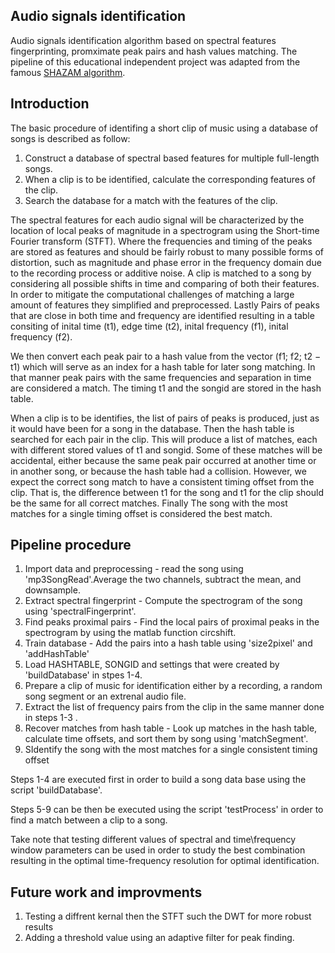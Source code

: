 ## Audio signals identification
Audio signals identification algorithm based on spectral features fingerprinting, promximate peak pairs and hash values matching.
The pipeline of this educational independent project was adapted from the famous [SHAZAM algorithm](https://www.ee.columbia.edu/~dpwe/papers/Wang03-shazam.pdf).
## Introduction
The basic procedure of identifing a short clip of music using a database of songs is described as follow:
1. Construct a database of spectral based features for multiple full-length songs.
2. When a clip is to be identified, calculate the corresponding features of the clip.
3. Search the database for a match with the features of the clip.

The spectral features for each audio signal will be characterized by the location of local peaks of magnitude in a spectrogram using the Short-time Fourier transform (STFT). Where the frequencies and timing of the peaks are stored as features and 
should be fairly robust to many possible forms of distortion, such as magnitude and phase error in the frequency domain due to the recording process or additive noise.
A clip is matched to a song by considering all possible shifts in time and comparing of both their features. In order to mitigate the computational challenges of matching a large amount of features they simplified and preprocessed. 
Lastly Pairs of peaks that are close in both time and frequency are identified resulting in a table consiting of inital time (t1), edge time (t2), inital frequency (f1),  inital frequency (f2).

We then convert each peak pair to a hash value from the vector (f1; f2; t2 − t1) which will serve as an index for a hash table for later song matching. In that manner peak pairs with the same frequencies and
separation in time are considered a match. The timing t1 and the songid are stored in the hash table.

When a clip is to be identifies, the list of pairs of peaks is produced, just as it would have been for a song in the database. Then the hash table is searched for each pair in the clip. This will produce a list
of matches, each with different stored values of t1 and songid. Some of these matches will be accidental, either because the same peak pair occurred at another time or in another song, or because the hash table
had a collision. However, we expect the correct song match to have a consistent timing offset from the clip. That is, the difference between t1 for the song and t1 for the clip should be the same for all correct matches.
Finally The song with the most matches for a single timing offset is considered the best match.

## Pipeline procedure

1. Import data and preprocessing - read the song using 'mp3SongRead'.Average the two channels, subtract the mean, and downsample.
2. Extract spectral fingerprint - Compute the spectrogram of the song using 'spectralFingerprint'.
3. Find peaks proximal pairs - Find the local pairs of proximal peaks in the spectrogram by using the matlab function circshift.
4. Train database - Add the pairs into a hash table using 'size2pixel' and 'addHashTable'
5. Load HASHTABLE, SONGID and settings that were created by 'buildDatabase' in stpes 1-4. 
6. Prepare a clip of music for identification either by a recording, a random song segment or an extrenal audio file.
7. Extract the list of frequency pairs from the clip in the same manner done in steps 1-3 .
8. Recover matches from hash table - Look up matches in the hash table, calculate time offsets, and sort them by song using 'matchSegment'.
9. SIdentify the song with the most matches for a single consistent timing offset

Steps 1-4 are executed first in order to build a song data base using the script 'buildDatabase'.

Steps 5-9 can be then be executed using the script 'testProcess' in order to find a match between a clip to a song.

Take note that testing different values of spectral and time\frequency window parameters can be used in order to study the best combination resulting in the optimal time-frequency resolution for optimal identification.

## Future work and improvments
1. Testing a diffrent kernal then the STFT such the DWT for more robust results
2. Adding a threshold value using an adaptive filter for peak finding.
